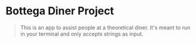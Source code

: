 # Bottega Diner Project

> This is an app to assist people at a theoretical diner. It's meant to run in your terminal and only accepts strings as input. 